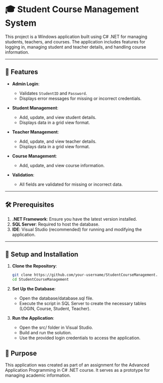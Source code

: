 # 🎓 Student Course Management System

This project is a Windows application built using C# .NET for managing students, teachers, and courses. The application includes features for logging in, managing student and teacher details, and handling course information.

---

## 📜 Features

- **Admin Login**:  
  - Validates `StudentID` and `Password`.  
  - Displays error messages for missing or incorrect credentials.

- **Student Management**:  
  - Add, update, and view student details.  
  - Displays data in a grid view format.

- **Teacher Management**:  
  - Add, update, and view teacher details.  
  - Displays data in a grid view format.

- **Course Management**:  
  - Add, update, and view course information.  

- **Validation**:  
  - All fields are validated for missing or incorrect data.

---

## 🛠️ Prerequisites

1. **.NET Framework**: Ensure you have the latest version installed.
2. **SQL Server**: Required to host the database.
3. **IDE**: Visual Studio (recommended) for running and modifying the application.

---

## 🚀 Setup and Installation

1. **Clone the Repository**:
   ```bash
   git clone https://github.com/your-username/StudentCourseManagement.git
   cd StudentCourseManagement
   
2. **Set Up the Database**:
   - Open the database/database.sql file.
   - Execute the script in SQL Server to create the necessary tables (LOGIN, Course, Student, Teacher).
   
3. **Run the Application**:
   - Open the src/ folder in Visual Studio.
   - Build and run the solution.
   - Use the provided login credentials to access the application.

## 📌 Purpose
This application was created as part of an assignment for the Advanced Application Programming in C# .NET course. It serves as a prototype for managing academic information.